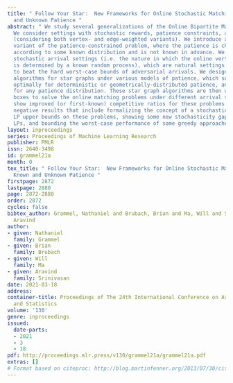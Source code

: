 ```yaml
---
title: " Follow Your Star:  New Frameworks for Online Stochastic Matching with Known
  and Unknown Patience "
abstract: " We study several generalizations of the Online Bipartite Matching problem.
  We consider settings with stochastic rewards, patience constraints, and weights
  (considering both vertex- and edge-weighted variants). We introduce a stochastic
  variant of the patience-constrained problem, where the patience is chosen randomly
  according to some known distribution and is not known in advance. We also consider
  stochastic arrival settings (i.e. the nature in which the online vertices arrive
  is determined by a known random process), which are natural settings that are able
  to beat the hard worst-case bounds of adversarial arrivals. We design black-box
  algorithms for star graphs under various models of patience, which solve the problem
  optimally for deterministic or geometrically-distributed patience, and yield a 1/2-approximation
  for any patience distribution. These star graph algorithms are then used as black
  boxes to solve the online matching problems under different arrival settings. We
  show improved (or first-known) competitive ratios for these problems. We also present
  negative results that include formalizing the concept of a stochasticity gap for
  LP upper bounds on these problems, showing some new stochasticity gaps for popular
  LPs, and bounding the worst-case performance of some greedy approaches. "
layout: inproceedings
series: Proceedings of Machine Learning Research
publisher: PMLR
issn: 2640-3498
id: grammel21a
month: 0
tex_title: " Follow Your Star:  New Frameworks for Online Stochastic Matching with
  Known and Unknown Patience "
firstpage: 2872
lastpage: 2880
page: 2872-2880
order: 2872
cycles: false
bibtex_author: Grammel, Nathaniel and Brubach, Brian and Ma, Will and Srinivasan,
  Aravind
author:
- given: Nathaniel
  family: Grammel
- given: Brian
  family: Brubach
- given: Will
  family: Ma
- given: Aravind
  family: Srinivasan
date: 2021-03-18
address: 
container-title: Proceedings of The 24th International Conference on Artificial Intelligence
  and Statistics
volume: '130'
genre: inproceedings
issued:
  date-parts:
  - 2021
  - 3
  - 18
pdf: http://proceedings.mlr.press/v130/grammel21a/grammel21a.pdf
extras: []
# Format based on citeproc: http://blog.martinfenner.org/2013/07/30/citeproc-yaml-for-bibliographies/
---
```

